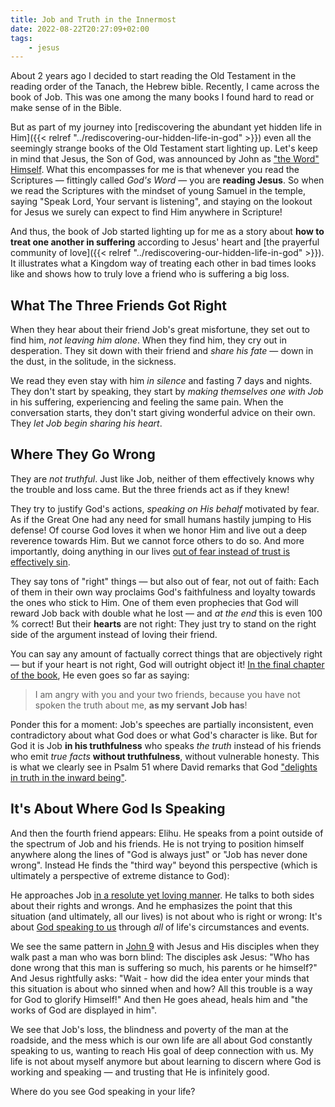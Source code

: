 ```yaml
---
title: Job and Truth in the Innermost
date: 2022-08-22T20:27:09+02:00
tags:
    - jesus
---
```


About 2 years ago I decided to start reading the Old Testament in the reading order of the Tanach, the Hebrew bible.
Recently, I came across the book of Job.
This was one among the many books I found hard to read or make sense of in the Bible.

But as part of my journey into [rediscovering the abundant yet hidden life in Him]({{< relref "../rediscovering-our-hidden-life-in-god" >}}) even all the seemingly strange books of the Old Testament start lighting up.
Let's keep in mind that Jesus, the Son of God, was announced by John as ["the Word" Himself](https://www.bibleserver.com/NIV/John1%3A14).
What this encompasses for me is that whenever you read the Scriptures — fittingly called *God's Word* — you are **reading Jesus**.
So when we read the Scriptures with the mindset of young Samuel in the temple, saying "Speak Lord, Your servant is listening", and staying on the lookout for Jesus we surely can expect to find Him anywhere in Scripture!

And thus, the book of Job started lighting up for me as a story about **how to treat one another in suffering** according to Jesus' heart and [the prayerful community of love]({{< relref "../rediscovering-our-hidden-life-in-god" >}}).
It illustrates what a Kingdom way of treating each other in bad times looks like and shows how to truly love a friend who is suffering a big loss.

## What The Three Friends Got Right

When they hear about their friend Job's great misfortune, they set out to find him, *not leaving him alone*.
When they find him, they cry out in desperation. They sit down with their friend and *share his fate* — down in the dust, in the solitude, in the sickness.

We read they even stay with him *in silence* and fasting 7 days and nights.
They don't start by speaking, they start by *making themselves one with Job* in his suffering, experiencing and feeling the same pain.
When the conversation starts, they don't start giving wonderful advice on their own.
They *let Job begin sharing his heart*.

## Where They Go Wrong

They are *not truthful*.
Just like Job, neither of them effectively knows why the trouble and loss came.
But the three friends act as if they knew!

They try to justify God's actions, *speaking on His behalf* motivated by fear.
As if the Great One had any need for small humans hastily jumping to His defense!
Of course God loves it when we honor Him and live out a deep reverence towards Him.
But we cannot force others to do so.
And more importantly, doing anything in our lives [out of fear instead of trust is effectively sin](https://www.bibleserver.com/NIV/Romans14%3A23).

They say tons of "right" things — but also out of fear, not out of faith:
Each of them in their own way proclaims God's faithfulness and loyalty towards the ones who stick to Him.
One of them even prophecies that God will reward Job back with double what he lost — and *at the end* this is even 100 % correct!
But their **hearts** are not right:
They just try to stand on the right side of the argument instead of loving their friend.

You can say any amount of factually correct things that are objectively right — but if your heart is not right, God will outright object it!
[In the final chapter of the book](https://www.bibleserver.com/NIV/Job42%3A7), He even goes so far as saying:

> I am angry with you and your two friends, because you have not spoken the truth about me, **as my servant Job has**!

Ponder this for a moment:
Job's speeches are partially inconsistent, even contradictory about what God does or what God's character is like.
But for God it is Job **in his truthfulness** who speaks *the truth* instead of his friends who emit *true facts* **without truthfulness**, without vulnerable honesty.
This is what we clearly see in Psalm 51 where David remarks that God ["delights in truth in the inward being"](https://www.bibleserver.com/ESV/Psalm51%3A6).

## It's About Where God Is Speaking

And then the fourth friend appears: Elihu.
He speaks from a point outside of the spectrum of Job and his friends.
He is not trying to position himself anywhere along the lines of "God is always just" or "Job has never done wrong".
Instead He finds the "third way" beyond this perspective (which is ultimately a perspective of extreme distance to God):

He approaches Job [in a resolute yet loving manner](https://www.bibleserver.com/ESV/Job33%3A6-7).
He talks to both sides about their rights and wrongs.
And he emphasizes the point that this situation (and ultimately, all our lives) is not about who is right or wrong:
It's about [God speaking to us](https://www.bibleserver.com/ESV.NIV/Job33%3A14) through *all* of life's circumstances and events.

We see the same pattern in [John 9](https://www.bibleserver.com/NIV/John9) with Jesus and His disciples when they walk past a man who was born blind:
The disciples ask Jesus:
"Who has done wrong that this man is suffering so much, his parents or he himself?"
And Jesus rightfully asks:
"Wait - how did the idea enter your minds that this situation is about who sinned when and how?
All this trouble is a way for God to glorify Himself!"
And then He goes ahead, heals him and "the works of God are displayed in him".

We see that Job's loss, the blindness and poverty of the man at the roadside, and the mess which is our own life are all about God constantly speaking to us, wanting to reach His goal of deep connection with us.
My life is not about myself anymore but about learning to discern where God is working and speaking — and trusting that He is infinitely good.

Where do you see God speaking in your life?
